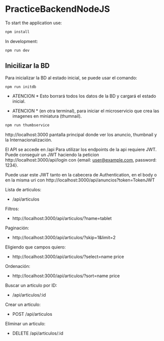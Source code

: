 # PracticeBackendNodeJS

To start the application use:

```sh
npm install
```

In development:

```sh
npm run dev
```

## Inicilizar la BD

Para inicializar la BD al estado inicial, se puede usar el comando:

```sh
npm run initdb
```

* ATENCION * Esto borrará todos los datos de la BD y cargará el estado inicial.

* ATENCION * (en otra terminal), para iniciar el microservicio que crea las imagenes en miniatura (thumnail).

```sh
npm run thumbservice
```


http://localhost:3000 pantalla principal donde ver los anuncio, thumbnail y la Internacionalización.


El API se accede en /api
Para utilizar los endpoints de la api requiere JWT. Puede conseguir un JWT haciendo la peticion http://localhost:3000/api/login con {email: user@example.com, password: 1234}.

Puede usar este JWT tanto en la cabecera de Authentication, en el body o en la misma uri con http://localhost:3000/api/anuncios?token=TokenJWT

Lista de articulos:

- /api/articulos

Filtros:
- http://localhost:3000/api/articulos/?name=tablet

Paginación:
- http://localhost:3000/api/articulos/?skip=1&limit=2

Eligiendo que campos quiero:
- http://localhost:3000/api/articulos/?select=name price

Ordenación:
- http://localhost:3000/api/articulos/?sort=name price

Buscar un articulo por ID:

- /api/articulos/:id

Crear un articulo:

- POST /api/articulos

Eliminar un articulo:

- DELETE /api/articulos/:id